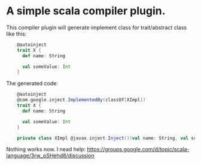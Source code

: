 # A simple scala compiler plugin.

This compiler plugin will generate implement class for trait/abstract class like this:

```scala
    @autoinject
    trait X {
      def name: String

      val someValue: Int
    }
```

The generated code:

```scala
    @autoinject
    @com.google.inject.ImplementedBy(classOf[XImpl])
    trait X {
      def name: String

      val someValue: Int
    }

    private class XImpl @javax.inject.Inject()(val name: String, val someValue: Int) extends X
```

Nothing works now.
I nead help: https://groups.google.com/d/topic/scala-language/3rw_pSHehd8/discussion